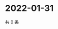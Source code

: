 # 2022-01-31

共 0 条

<!-- BEGIN WEIBO -->
<!-- 最后更新时间 Mon Jan 31 2022 10:21:32 GMT+0800 (China Standard Time) -->

<!-- END WEIBO -->
